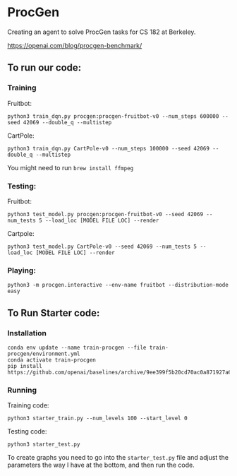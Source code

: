 # ProcGen

Creating an agent to solve ProcGen tasks for CS 182 at Berkeley.

https://openai.com/blog/procgen-benchmark/

## To run our code:

### Training
Fruitbot:

`python3 train_dqn.py procgen:procgen-fruitbot-v0 --num_steps 600000 --seed 42069 --double_q --multistep`

CartPole:

`python3 train_dqn.py CartPole-v0 --num_steps 100000 --seed 42069 --double_q --multistep`

You might need to run `brew install ffmpeg`

### Testing:

Fruitbot:

`python3 test_model.py procgen:procgen-fruitbot-v0 --seed 42069 --num_tests 5 --load_loc [MODEL FILE LOC] --render`

Cartpole:

`python3 test_model.py CartPole-v0 --seed 42069 --num_tests 5 --load_loc [MODEL FILE LOC] --render`

### Playing:
`python3 -m procgen.interactive --env-name fruitbot --distribution-mode easy`

## To Run Starter code:

### Installation
```
conda env update --name train-procgen --file train-procgen/environment.yml
conda activate train-procgen
pip install https://github.com/openai/baselines/archive/9ee399f5b20cd70ac0a871927a6cf043b478193f.zip
```

### Running
Training code:

`python3 starter_train.py --num_levels 100 --start_level 0`

Testing code:

`python3 starter_test.py`

To create graphs you need to go into the `starter_test.py` file and adjust the parameters the way I have at
the bottom, and then run the code.